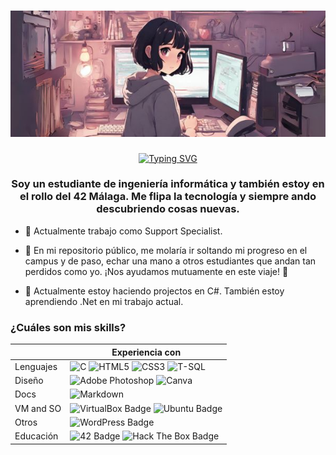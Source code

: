 <h1 align="center"><img src="Bannergit.jpg" alt="Profile banner"/></h1>

<p align="center"><a href="https://git.io/typing-svg"><img src="https://readme-typing-svg.demolab.com?font=Raleway&pause=1000&color=F738F6&center=true&vCenter=true&random=false&width=300&lines=Bienvenid%40s+al+Git+de+Undimmer" alt="Typing SVG" /></a></p>

<h3 align="center">Soy un estudiante de ingeniería informática y también estoy en el rollo del 42 Málaga. Me flipa la tecnología y siempre ando descubriendo cosas nuevas. </h3>

- 🔭 Actualmente trabajo como Support Specialist.

- 🤝 En mi repositorio público, me molaría ir soltando mi progreso en el campus y de paso, echar una mano a otros estudiantes que andan tan perdidos como yo. ¡Nos ayudamos mutuamente en este viaje! 🌟

- 🌱 Actualmente estoy haciendo projectos en C#. También estoy aprendiendo .Net en mi trabajo actual.

### ¿Cuáles son mis skills?

|  | Experiencia con |
|-----------------|-------------------|
| Lenguajes       | ![C](https://img.shields.io/badge/c-%2300599C.svg?style=for-the-badge&logo=c&logoColor=white) ![HTML5](https://img.shields.io/badge/html5-%23E34F26.svg?style=for-the-badge&logo=html5&logoColor=white) ![CSS3](https://img.shields.io/badge/css3-%231572B6.svg?style=for-the-badge&logo=css3&logoColor=white) ![T-SQL](https://img.shields.io/badge/Microsoft_SQL_Server-CC2927?style=for-the-badge&logo=microsoft-sql-server&logoColor=white) |
| Diseño          | ![Adobe Photoshop](https://img.shields.io/badge/adobe%20photoshop-%2331A8FF.svg?style=for-the-badge&logo=adobe%20photoshop&logoColor=white) ![Canva](https://img.shields.io/badge/Canva-%2300C4CC.svg?style=for-the-badge&logo=Canva&logoColor=white) |
| Docs            | ![Markdown](https://img.shields.io/badge/markdown-%23000000.svg?style=for-the-badge&logo=markdown&logoColor=white) |
| VM and SO       | ![VirtualBox Badge](https://img.shields.io/badge/VirtualBox-183A61?logo=virtualbox&logoColor=fff&style=for-the-badge) ![Ubuntu Badge](https://img.shields.io/badge/Ubuntu-E95420?logo=ubuntu&logoColor=fff&style=for-the-badge) |
| Otros           | ![WordPress Badge](https://img.shields.io/badge/WordPress-21759B?logo=wordpress&logoColor=fff&style=for-the-badge) |
| Educación       | ![42 Badge](https://img.shields.io/badge/42-000?logo=42&logoColor=fff&style=for-the-badge) ![Hack The Box Badge](https://img.shields.io/badge/Hack%20The%20Box-9FEF00?logo=hackthebox&logoColor=000&style=for-the-badge)     |

